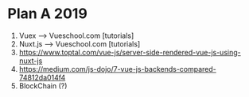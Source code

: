 # Plan A 2019
1. Vuex --> Vueschool.com [tutorials]
2. Nuxt.js --> Vueschool.com [tutorials]
3. https://www.toptal.com/vue-js/server-side-rendered-vue-js-using-nuxt-js
4. https://medium.com/js-dojo/7-vue-js-backends-compared-74812da014f4
5. BlockChain  (?)
